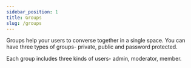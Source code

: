 ```yaml
---
sidebar_position: 1
title: Groups
slug: /groups
---
```


Groups help your users to converse together in a single space. You can have three types of groups- private, public and password protected.

Each group includes three kinds of users- admin, moderator, member.

